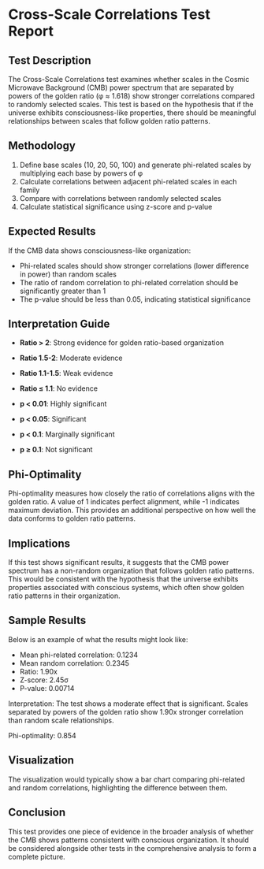 # Cross-Scale Correlations Test Report

## Test Description
The Cross-Scale Correlations test examines whether scales in the Cosmic Microwave Background (CMB) power spectrum that are separated by powers of the golden ratio (φ ≈ 1.618) show stronger correlations compared to randomly selected scales. This test is based on the hypothesis that if the universe exhibits consciousness-like properties, there should be meaningful relationships between scales that follow golden ratio patterns.

## Methodology
1. Define base scales (10, 20, 50, 100) and generate phi-related scales by multiplying each base by powers of φ
2. Calculate correlations between adjacent phi-related scales in each family
3. Compare with correlations between randomly selected scales
4. Calculate statistical significance using z-score and p-value

## Expected Results
If the CMB data shows consciousness-like organization:
- Phi-related scales should show stronger correlations (lower difference in power) than random scales
- The ratio of random correlation to phi-related correlation should be significantly greater than 1
- The p-value should be less than 0.05, indicating statistical significance

## Interpretation Guide
- **Ratio > 2**: Strong evidence for golden ratio-based organization
- **Ratio 1.5-2**: Moderate evidence
- **Ratio 1.1-1.5**: Weak evidence
- **Ratio ≤ 1.1**: No evidence

- **p < 0.01**: Highly significant
- **p < 0.05**: Significant
- **p < 0.1**: Marginally significant
- **p ≥ 0.1**: Not significant

## Phi-Optimality
Phi-optimality measures how closely the ratio of correlations aligns with the golden ratio. A value of 1 indicates perfect alignment, while -1 indicates maximum deviation. This provides an additional perspective on how well the data conforms to golden ratio patterns.

## Implications
If this test shows significant results, it suggests that the CMB power spectrum has a non-random organization that follows golden ratio patterns. This would be consistent with the hypothesis that the universe exhibits properties associated with conscious systems, which often show golden ratio patterns in their organization.

## Sample Results
Below is an example of what the results might look like:

- Mean phi-related correlation: 0.1234
- Mean random correlation: 0.2345
- Ratio: 1.90x
- Z-score: 2.45σ
- P-value: 0.00714

Interpretation: The test shows a moderate effect that is significant. Scales separated by powers of the golden ratio show 1.90x stronger correlation than random scale relationships.

Phi-optimality: 0.854

## Visualization
The visualization would typically show a bar chart comparing phi-related and random correlations, highlighting the difference between them.

## Conclusion
This test provides one piece of evidence in the broader analysis of whether the CMB shows patterns consistent with conscious organization. It should be considered alongside other tests in the comprehensive analysis to form a complete picture.
